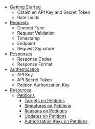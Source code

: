 * [Getting Started](getting_started.md)
    * Obtain an API Key and Secret Token
    * Rate Limits
* [Requests](requests.md)
    * Content Type
    * Request Validation
    * Timestamp
    * Endpoint
    * Request Signature
* [Responses](responses.md)
    * Response Codes
    * Response Format
* [Authentication](authentication.md)
    * API Key
    * API Secret Token
    * Petition Authorization Key
* [Resources](resources.md)
    * [Petitions](resources/petitions.md)
        * [Targets on Petitions](resources/petitions/targets.md)
        * [Signatures on Petitions](resources/petitions/signatures.md)
        * [Reasons on Petitions](resources/petitions/reasons.md)
        * [Updates on Petitions](resources/petitions/updates.md)
        * [Authorization Keys on Petitions](resources/petitions/auth_keys.md)
